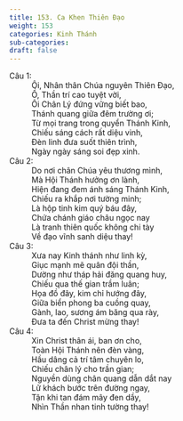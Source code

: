 ```yaml
---
title: 153. Ca Khen Thiên Đạo
weight: 153
categories: Kinh Thánh
sub-categories: 
draft: false
---
```

<dl><dt>Câu 1:</dt><dd data-verse="1">Ôi, Nhân thân Chúa nguyên Thiên Đạo, <br/>Ồ, Thần trí cao tuyệt vời, <br/>Ôi Chân Lý đứng vững biết bao, <br/>Thánh quang giữa đêm trường ơi; <br/>Từ mọi trang trong quyển Thánh Kinh, <br/>Chiếu sáng cách rất diệu vinh, <br/>Đèn linh đưa suốt thiên trình, <br/>Ngày ngày sáng soi đẹp xinh. </dd><dt>Câu 2:</dt><dd data-verse="2">Do nơi chân Chúa yêu thương mình, <br/>Mà Hội Thánh hưởng ơn lành, <br/>Hiện đang đem ánh sáng Thánh Kinh, <br/>Chiếu ra khắp nơi tường minh; <br/>Là hộp tinh kim quý báu đây, <br/>Chứa chánh giáo châu ngọc nay <br/>Là tranh thiên quốc không chi tày <br/>Về đạo vĩnh sanh diệu thay! </dd><dt>Câu 3:</dt><dd data-verse="3">Xưa nay Kinh thánh như linh kỳ, <br/>Giục mạnh mẽ quân đội thần, <br/>Dường như tháp hải đăng quang huy, <br/>Chiếu qua thế gian trầm luân; <br/>Họa đồ đây, kim chỉ hướng đây, <br/>Giữa biển phong ba cuồng quay, <br/>Gành, lao, sương ám băng qua rày, <br/>Đưa ta đến Christ mừng thay! </dd><dt>Câu 4:</dt><dd data-verse="4">Xin Christ thân ái, ban ơn cho, <br/>Toàn Hội Thánh nên đèn vàng, <br/>Hầu dâng cả trí tâm chuyên lo, <br/>Chiếu chân lý cho trần gian; <br/>Nguyền dùng chân quang dẫn dắt nay <br/>Lữ khách bước trên đường ngay, <br/>Tận khi tan đám mây đen dầy, <br/>Nhìn Thần nhan tinh tường thay! </dd></dl>